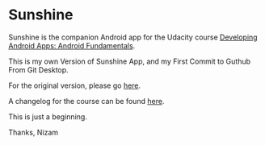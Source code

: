 Sunshine
========

Sunshine is the companion Android app for the Udacity course [Developing Android Apps: Android Fundamentals](https://www.udacity.com/course/ud853).

This is my own Version of Sunshine App, and my First Commit to Guthub From Git Desktop.

For the original version, please go [here](https://github.com/udacity/Sunshine).

A changelog for the course can be found [here](https://docs.google.com/a/knowlabs.com/document/d/193xJb_OpcNCqgquMhxPrMh05IEYFXQqt0S6-6YK8gBw/pub).

This is just a beginning.

Thanks,
Nizam
